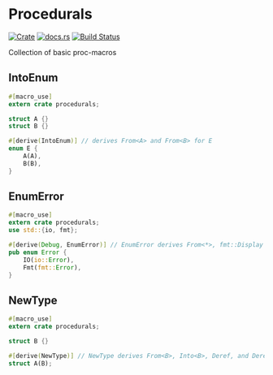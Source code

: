 Procedurals
===============
[![Crate](http://meritbadge.herokuapp.com/procedurals)](https://crates.io/crates/procedurals)
[![docs.rs](https://docs.rs/procedurals/badge.svg)](https://docs.rs/procedurals)
[![Build Status](https://travis-ci.org/termoshtt/procedurals.svg?branch=master)](https://travis-ci.org/termoshtt/procedurals)

Collection of basic proc-macros


IntoEnum
---------

```rust
#[macro_use]
extern crate procedurals;

struct A {}
struct B {}

#[derive(IntoEnum)] // derives From<A> and From<B> for E
enum E {
    A(A),
    B(B),
}
```

EnumError
----------

```rust
#[macro_use]
extern crate procedurals;
use std::{io, fmt};

#[derive(Debug, EnumError)] // EnumError derives From<*>, fmt::Display and error::Error
pub enum Error {
    IO(io::Error),
    Fmt(fmt::Error),
}
```

NewType
---------

```rust
#[macro_use]
extern crate procedurals;

struct B {}

#[derive(NewType)] // NewType derives From<B>, Into<B>, Deref, and DerefMut
struct A(B);
```
